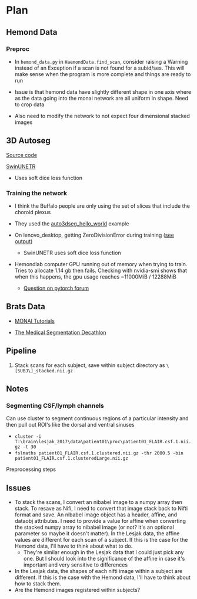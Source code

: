# Plan

## Hemond Data

### Preproc

- In `hemond_data.py` in `HaemondData.find_scan`, consider raising a Warning instead of an Exception if a scan is not found for a subid/ses. This will make sense when the program is more complete and things are ready to run

- Issue is that hemond data have slightly different shape in one axis where as the data going into the monai network are all uniform in shape. Need to crop data
- Also need to modify the network to not expect four dimensional stacked images

## 3D Autoseg

[Source code](https://docs.monai.io/en/1.2.0/_modules/monai/apps/auto3dseg/auto_runner.html)

[SwinUNETR](https://docs.monai.io/en/1.3.0/_modules/monai/networks/nets/swin_unetr.html)

- Uses soft dice loss function

### Training the network

- I think the Buffalo people are only using the set of slices that include the choroid plexus
- They used the [auto3dseg_hello_world](https://github.com/Project-MONAI/tutorials/blob/main/auto3dseg/notebooks/auto3dseg_hello_world.ipynb) example

- On lenovo_desktop, getting ZeroDivisionError during training ([see output](logs/ZeroDivisionError.txt))
  - SwinUNETR uses soft dice loss function

- Hemondlab computer GPU running out of memory when trying to train. Tries to allocate 1.14 gb then fails. Checking with nvidia-smi shows that when this happens, the gpu usage reaches ~11000MiB / 12288MiB
  - [Question on pytorch forum](https://discuss.pytorch.org/t/how-to-prevent-cuda-out-of-memory-error-for-a-large-monai-network-swinunetr-with-large-patch-size-images/179639)

## Brats Data

- [MONAI Tutorials](https://github.com/Project-MONAI/tutorials)

- [The Medical Segmentation Decathlon](https://www.nature.com/articles/s41467-022-30695-9)

## Pipeline

1. Stack scans for each subject, save within subject directory as `\[SUBJ\]_stacked.nii.gz`

## Notes

### Segmenting CSF/lymph channels

Can use cluster to segment continuous regions of a particular intensity and then pull out ROI's like the dorsal and ventral sinuses

- `cluster -i T:\brain\lesjak_2017\data\patient01\proc\patient01_FLAIR.csf.1.nii.gz -t 30`
- `fslmaths patient01_FLAIR.csf.1.clustered.nii.gz -thr 2080.5 -bin patient01_FLAIR.csf.1.clusteredLarge.nii.gz`

Preprocessing steps

## Issues

- To stack the scans, I convert an nibabel image to a numpy array then stack. To resave as Nifi, I need to convert that image stack back to Nifti format and save. An nibabel image object has a header, affine, and dataobj attributes. I need to provide a value for affine when converting the stacked numpy array to nibabel image (or not? it's an optional parameter so maybe it doesn't matter). In the Lesjak data, the affine values are different for each scan of a subject. If this is the case for the Hemond data, I'll have to think about what to do.
  - They're similar enough in the Lesjak data that I could just pick any one. But I should look into the significance of the affine in case it's important and very sensitive to differences
- In the Lesjak data, the shapes of each nifti image within a subject are different. If this is the case with the Hemond data, I'll have to think about how to stack them.
- Are the Hemond images registered within subjects?
